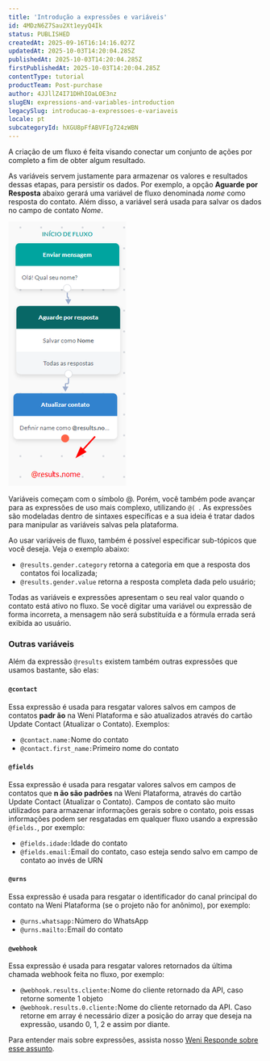 ```yaml
---
title: 'Introdução a expressões e variáveis'
id: 4MDzN6Z7Sau2Xt1eyyQ4Ik
status: PUBLISHED
createdAt: 2025-09-16T16:14:16.027Z
updatedAt: 2025-10-03T14:20:04.285Z
publishedAt: 2025-10-03T14:20:04.285Z
firstPublishedAt: 2025-10-03T14:20:04.285Z
contentType: tutorial
productTeam: Post-purchase
author: 4JJllZ4I71DHhIOaLOE3nz
slugEN: expressions-and-variables-introduction
legacySlug: introducao-a-expressoes-e-variaveis
locale: pt
subcategoryId: hXGU8pFfABVFIg724zWBN
---
```


A criação de um fluxo é feita visando conectar um conjunto de ações por completo a fim de obter algum resultado.

As variáveis servem justamente para armazenar os valores e resultados dessas etapas, para persistir os dados. Por exemplo, a opção **Aguarde por Resposta** abaixo gerará uma variável de fluxo denominada _nome_ como resposta do contato. Além disso, a variável será usada para salvar os dados no campo de contato _Nome_.

![](https://raw.githubusercontent.com/vtexdocs/help-center-content/refs/heads/main/docs/pt/tutorials/weni-by-vtex/fluxos/introducao-a-expressoes-e-variaveis_1.png)

Variáveis começam com o símbolo @. Porém, você também pode avançar para as expressões de uso mais complexo, utilizando `@( `. As expressões são modeladas dentro de sintaxes específicas e a sua ideia é tratar dados para manipular as variáveis salvas pela plataforma.

Ao usar variáveis de fluxo, também é possível especificar sub-tópicos que você deseja. Veja o exemplo abaixo:
  * `@results.gender.category` retorna a categoria em que a resposta dos contatos foi localizada;
  * `@results.gender.value` retorna a resposta completa dada pelo usuário;

Todas as variáveis e expressões apresentam o seu real valor quando o contato está ativo no fluxo. Se você digitar uma variável ou expressão de forma incorreta, a mensagem não será substituída e a fórmula errada será exibida ao usuário.

### Outras variáveis

Além da expressão `@results` existem também outras expressões que usamos bastante, são elas:

#### **`@contact`**
Essa expressão é usada para resgatar valores salvos em campos de contatos **padr ão** na Weni Plataforma e são atualizados através do cartão Update Contact (Atualizar o Contato). Exemplos:
  * `@contact.name:`Nome do contato
  * `@contact.first_name:`Primeiro nome do contato

#### **`@fields`**
Essa expressão é usada para resgatar valores salvos em campos de contatos que **n ão são padrões** na Weni Plataforma, através do cartão Update Contact (Atualizar o Contato). Campos de contato são muito utilizados para armazenar informações gerais sobre o contato, pois essas informações podem ser resgatadas em qualquer fluxo usando a expressão `@fields.`⁣, por exemplo:
  * `@fields.idade:`Idade do contato
  * `@fields.email:`Email do contato, caso esteja sendo salvo em campo de contato ao invés de URN

#### **`@urns`**
Essa expressão é usada para resgatar o identificador do canal principal do contato na Weni Plataforma (se o projeto não for anônimo), por exemplo:
  * `@urns.whatsapp:`Número do WhatsApp
  * `@urns.mailto:`Email do contato

#### **`@webhook`**
Essa expressão é usada para resgatar valores retornados da última chamada webhook feita no fluxo, por exemplo:
  * `@webhook.results.cliente:`Nome do cliente retornado da API, caso retorne somente 1 objeto
  * `@webhook.results.0.cliente:`Nome do cliente retornado da API. Caso retorne em array é necessário dizer a posição do array que deseja na expressão, usando 0, 1, 2 e assim por diante.

Para entender mais sobre expressões, assista nosso [Weni Responde sobre esse assunto](https://comunidade.weni.ai/t/expressoes-e-variaveis/248).
